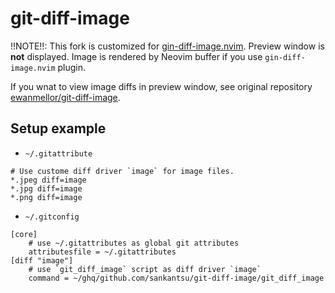 git-diff-image
==============

!!NOTE!!:
This fork is customized for [gin-diff-image.nvim](https://github.com/sankantsu/gin-diff-image.nvim).
Preview window is **not** displayed.
Image is rendered by Neovim buffer if you use `gin-diff-image.nvim` plugin.

If you wnat to view image diffs in preview window, see original repository [ewanmellor/git-diff-image](https://github.com/ewanmellor/git-diff-image).

## Setup example

- `~/.gitattribute`

```gitattributes
# Use custome diff driver `image` for image files.
*.jpeg diff=image
*.jpg diff=image
*.png diff=image
```

- `~/.gitconfig`

```gitconfig
[core]
    # use ~/.gitattributes as global git attributes
	attributesfile = ~/.gitattributes
[diff "image"]
    # use `git_diff_image` script as diff driver `image`
	command = ~/ghq/github.com/sankantsu/git-diff-image/git_diff_image
```
